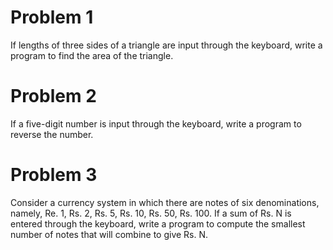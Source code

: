 # Problem 1

If lengths of three sides of a triangle are input through the keyboard, write a program to find the area of the triangle.

# Problem 2

If a five-digit number is input through the keyboard, write a program to reverse the number.

# Problem 3

Consider a currency system in which there are notes of six denominations, namely, Re. 1, Rs. 2, Rs. 5, Rs. 10, Rs. 50, Rs. 100. If a sum of Rs. N is entered through the keyboard, write a program to compute the smallest number of notes that will combine to give Rs. N.
